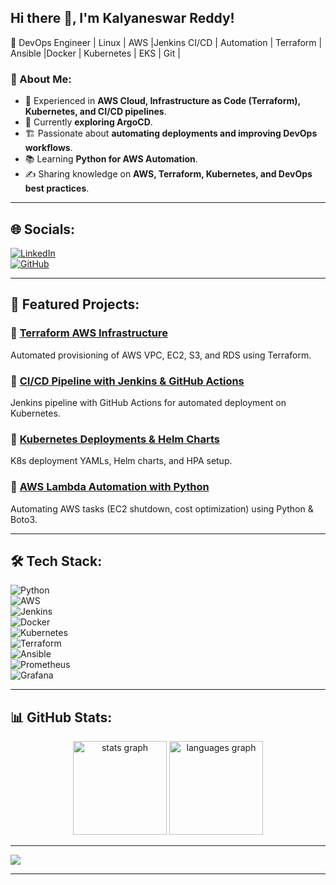 ## Hi there 👋, I'm Kalyaneswar Reddy!  

🚀 DevOps Engineer | Linux | AWS |Jenkins CI/CD | Automation | Terraform | Ansible |Docker | Kubernetes | EKS | Git | 

### 🔧 About Me:
- 💼 Experienced in **AWS Cloud, Infrastructure as Code (Terraform), Kubernetes, and CI/CD pipelines**.  
- 🔭 Currently **exploring ArgoCD**.  
- 🏗 Passionate about **automating deployments and improving DevOps workflows**.  
- 📚 Learning **Python for AWS Automation**.  
- ✍️ Sharing knowledge on **AWS, Terraform, Kubernetes, and DevOps best practices**.  

---

## 🌐 Socials:
[![LinkedIn](https://img.shields.io/badge/LinkedIn-%230077B5.svg?logo=linkedin&logoColor=white)](https://www.linkedin.com/in/kalyaneswar/)  
[![GitHub](https://img.shields.io/badge/GitHub-%23121011.svg?logo=github&logoColor=white)](https://github.com/kalyaneswar)  

---

## 📌 Featured Projects:
### 🔹 [Terraform AWS Infrastructure](https://github.com/kalyaneswar/terraform-aws-infra)
Automated provisioning of AWS VPC, EC2, S3, and RDS using Terraform.

### 🔹 [CI/CD Pipeline with Jenkins & GitHub Actions](https://github.com/kalyaneswar/ci-cd-pipeline)
Jenkins pipeline with GitHub Actions for automated deployment on Kubernetes.

### 🔹 [Kubernetes Deployments & Helm Charts](https://github.com/kalyaneswar/k8s-deployments)
K8s deployment YAMLs, Helm charts, and HPA setup.

### 🔹 [AWS Lambda Automation with Python](https://github.com/kalyaneswar/aws-lambda-automation)
Automating AWS tasks (EC2 shutdown, cost optimization) using Python & Boto3.

---

## 🛠️ Tech Stack:
![Python](https://img.shields.io/badge/python-3670A0?style=for-the-badge&logo=python&logoColor=ffdd54)  
![AWS](https://img.shields.io/badge/AWS-%23FF9900.svg?style=for-the-badge&logo=amazon-aws&logoColor=white)  
![Jenkins](https://img.shields.io/badge/jenkins-%232C5263.svg?style=for-the-badge&logo=jenkins&logoColor=white)  
![Docker](https://img.shields.io/badge/docker-%230db7ed.svg?style=for-the-badge&logo=docker&logoColor=white)  
![Kubernetes](https://img.shields.io/badge/kubernetes-%23326ce5.svg?style=for-the-badge&logo=kubernetes&logoColor=white)  
![Terraform](https://img.shields.io/badge/terraform-%235835CC.svg?style=for-the-badge&logo=terraform&logoColor=white)  
![Ansible](https://img.shields.io/badge/ansible-%231A1918.svg?style=for-the-badge&logo=ansible&logoColor=white)  
![Prometheus](https://img.shields.io/badge/Prometheus-E6522C?style=for-the-badge&logo=Prometheus&logoColor=white)  
![Grafana](https://img.shields.io/badge/grafana-%23F46800.svg?style=for-the-badge&logo=grafana&logoColor=white)  


---

## 📊 GitHub Stats:
<div align="center">
  <img src="https://github-readme-stats.vercel.app/api?username=kalyaneswar&hide_title=false&hide_rank=false&show_icons=true&include_all_commits=true&count_private=true&disable_animations=false&theme=dracula&locale=en&hide_border=false" height="150" alt="stats graph"  />
  <img src="https://github-readme-stats.vercel.app/api/top-langs?username=kalyaneswar&locale=en&hide_title=false&layout=compact&card_width=320&langs_count=5&theme=dracula&hide_border=false" height="150" alt="languages graph"  />
</div>



---

[![](https://visitcount.itsvg.in/api?id=kalyaneswar&icon=0&color=0)](https://visitcount.itsvg.in)  

---

